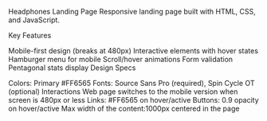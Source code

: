 Headphones Landing Page
Responsive landing page built with HTML, CSS, and JavaScript.

Key Features

Mobile-first design (breaks at 480px)
Interactive elements with hover states
Hamburger menu for mobile
Scroll/hover animations
Form validation
Pentagonal stats display
Design Specs

Colors: Primary #FF6565
Fonts: Source Sans Pro (required), Spin Cycle OT (optional)
Interactions
Web page switches to the mobile version when screen is 480px or less
Links: #FF6565 on hover/active
Buttons: 0.9 opacity on hover/active
Max width of the content:1000px centered in the page